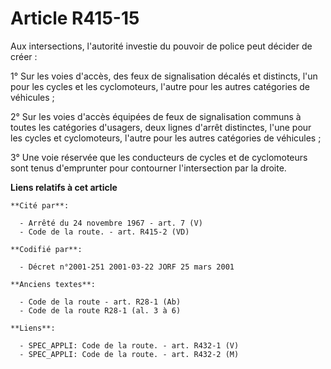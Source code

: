 # Article R415-15

Aux intersections, l'autorité investie du pouvoir de police peut décider de créer :

1° Sur les voies d'accès, des feux de signalisation décalés et distincts, l'un pour les cycles et les cyclomoteurs, l'autre
pour les autres catégories de véhicules ;

2° Sur les voies d'accès équipées de feux de signalisation communs à toutes les catégories d'usagers, deux lignes d'arrêt
distinctes, l'une pour les cycles et cyclomoteurs, l'autre pour les autres catégories de véhicules ;

3° Une voie réservée que les conducteurs de cycles et de cyclomoteurs sont tenus d'emprunter pour contourner l'intersection
par la droite.

**Liens relatifs à cet article**

	**Cité par**:

	  - Arrêté du 24 novembre 1967 - art. 7 (V)
	  - Code de la route. - art. R415-2 (VD)

	**Codifié par**:

	  - Décret n°2001-251 2001-03-22 JORF 25 mars 2001

	**Anciens textes**:

	  - Code de la route - art. R28-1 (Ab)
	  - Code de la route R28-1 (al. 3 à 6)

	**Liens**:

	  - SPEC_APPLI: Code de la route. - art. R432-1 (V)
	  - SPEC_APPLI: Code de la route. - art. R432-2 (M)
